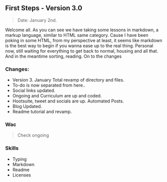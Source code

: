 ## First Steps - Version 3.0
> Date: January 2nd.

Welcome all.
As you can see we have taking some lessons in markdown, a markup language, similar to HTML same category. Cause I have been poking in some HTML, from my perspective at least, it seems like markdown is the best way to begin if you wanna ease up to the real thing. Personal now, still waiting for everything to get back to normal, housing and all that. And in the meantime sorting, reading. On to the changes

### Changes:
- Version 3. January Total revamp of directory and files.
- To-do is now separated from here..
- Social links updated.
- Ongoing and Curriculum are up and coded.
- Hootsuite, tweet and socials are up. Automated Posts.
- Blog Updated.
- Readme tutorial and revamp.  

### Wac
> Check ongoing

### Skills
- Typing
- Markdown
- Readme
- Licenses